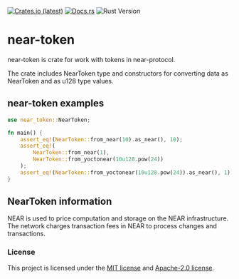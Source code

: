 <p>
    <a href="https://crates.io/crates/near-token"><img src="https://img.shields.io/crates/dv/near-token?style=flat-square&logo=near&label=crates.io" alt="Crates.io (latest)"></a>
    <a href="https://docs.rs/near-token/0.0.1/near_token"><img src="https://img.shields.io/docsrs/near-token?style=flat-square" alt="Docs.rs"></a>
    <img src="https://img.shields.io/badge/rustc-1.68%2B-lightgray.svg?style=flat-square" alt="Rust Version">
</p>

# near-token
near-token is crate for work with tokens in near-protocol.

The crate includes NearToken type and constructors for converting data as NearToken and as u128 type values.

## near-token examples 
```rust
use near_token::NearToken;

fn main() {
    assert_eq!(NearToken::from_near(10).as_near(), 10);
    assert_eq!(
        NearToken::from_near(1),
        NearToken::from_yoctonear(10u128.pow(24))
    );
    assert_eq!(NearToken::from_yoctonear(10u128.pow(24)).as_near(), 1);
}
```
## NearToken information
NEAR is used to price computation and storage on the NEAR infrastructure. The network charges transaction fees in NEAR to process changes and transactions.
 



### License

This project is licensed under the [MIT license] and [Apache-2.0 license].

[MIT license]: https://github.com/Mr0melian/near_gas/blob/master/LICENSE-MIT
[Apache-2.0 license]:  https://github.com/Mr0melian/near_gas/blob/master/LICENSE-APACHE
[For more information]: https://docs.near.org/concepts/basics/transactions/gas
[Gas usege in Near Protocol]: https://nomicon.io/RuntimeSpec/Fees/

